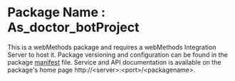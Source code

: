 # Package Name : As_doctor_botProject
This is a webMethods package and requires a webMethods Integration Server to host it. Package versioning and configuration can be found in the package [manifest](./As_doctor_botProject/manifest.v3) file. Service and API documentation is available on the package's home page http://&lt;server&gt;:&lt;port&gt;/&lt;packagename>.